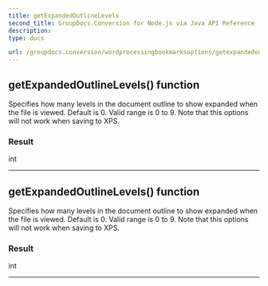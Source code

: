 ```yaml
---
title: getExpandedOutlineLevels
second_title: GroupDocs.Conversion for Node.js via Java API Reference
description: 
type: docs

url: /groupdocs.conversion/wordprocessingbookmarksoptions/getexpandedoutlinelevels/
---
```


## getExpandedOutlineLevels()  function

 Specifies how many levels in the document outline to show expanded when the file is viewed. Default is 0. Valid range is 0 to 9. Note that this options will not work when saving to XPS.
 

### Result
int


---


## getExpandedOutlineLevels()  function

 Specifies how many levels in the document outline to show expanded when the file is viewed. Default is 0. Valid range is 0 to 9. Note that this options will not work when saving to XPS.
 

### Result
int


---


